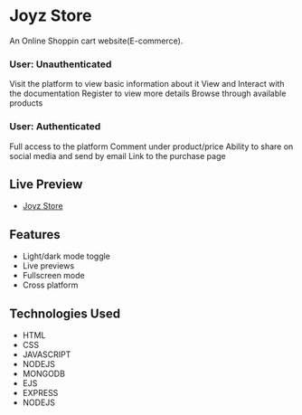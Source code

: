 
# Joyz Store

An Online Shoppin cart website(E-commerce).

###	User: Unauthenticated
Visit the platform to view basic information about it
View and Interact with the documentation
Register to view more details
Browse through available products 
	
  ###  User: Authenticated
Full access to the platform
Comment under product/price
Ability to share on social media and send by email
Link to the purchase page

## Live Preview

- [Joyz Store](https://joyz-store.cyclic.app/)


## Features

- Light/dark mode toggle
- Live previews
- Fullscreen mode
- Cross platform

## Technologies Used

- HTML
- CSS
- JAVASCRIPT
- NODEJS
- MONGODB
- EJS
- EXPRESS
- NODEJS



